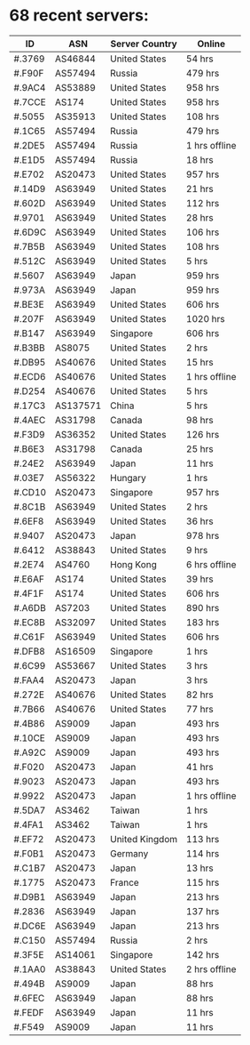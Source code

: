 # 68 recent servers:

| ID | ASN | Server Country | Online |
| ------ | ------ | ------ | ------ |
| #.3769 | AS46844 | United States | 54 hrs |
| #.F90F | AS57494 | Russia | 479 hrs |
| #.9AC4 | AS53889 | United States | 958 hrs |
| #.7CCE | AS174 | United States | 958 hrs |
| #.5055 | AS35913 | United States | 108 hrs |
| #.1C65 | AS57494 | Russia | 479 hrs |
| #.2DE5 | AS57494 | Russia | 1 hrs offline |
| #.E1D5 | AS57494 | Russia | 18 hrs |
| #.E702 | AS20473 | United States | 957 hrs |
| #.14D9 | AS63949 | United States | 21 hrs |
| #.602D | AS63949 | United States | 112 hrs |
| #.9701 | AS63949 | United States | 28 hrs |
| #.6D9C | AS63949 | United States | 106 hrs |
| #.7B5B | AS63949 | United States | 108 hrs |
| #.512C | AS63949 | United States | 5 hrs |
| #.5607 | AS63949 | Japan | 959 hrs |
| #.973A | AS63949 | Japan | 959 hrs |
| #.BE3E | AS63949 | United States | 606 hrs |
| #.207F | AS63949 | United States | 1020 hrs |
| #.B147 | AS63949 | Singapore | 606 hrs |
| #.B3BB | AS8075 | United States | 2 hrs |
| #.DB95 | AS40676 | United States | 15 hrs |
| #.ECD6 | AS40676 | United States | 1 hrs offline |
| #.D254 | AS40676 | United States | 5 hrs |
| #.17C3 | AS137571 | China | 5 hrs |
| #.4AEC | AS31798 | Canada | 98 hrs |
| #.F3D9 | AS36352 | United States | 126 hrs |
| #.B6E3 | AS31798 | Canada | 25 hrs |
| #.24E2 | AS63949 | Japan | 11 hrs |
| #.03E7 | AS56322 | Hungary | 1 hrs |
| #.CD10 | AS20473 | Singapore | 957 hrs |
| #.8C1B | AS63949 | United States | 2 hrs |
| #.6EF8 | AS63949 | United States | 36 hrs |
| #.9407 | AS20473 | Japan | 978 hrs |
| #.6412 | AS38843 | United States | 9 hrs |
| #.2E74 | AS4760 | Hong Kong | 6 hrs offline |
| #.E6AF | AS174 | United States | 39 hrs |
| #.4F1F | AS174 | United States | 606 hrs |
| #.A6DB | AS7203 | United States | 890 hrs |
| #.EC8B | AS32097 | United States | 183 hrs |
| #.C61F | AS63949 | United States | 606 hrs |
| #.DFB8 | AS16509 | Singapore | 1 hrs |
| #.6C99 | AS53667 | United States | 3 hrs |
| #.FAA4 | AS20473 | Japan | 3 hrs |
| #.272E | AS40676 | United States | 82 hrs |
| #.7B66 | AS40676 | United States | 77 hrs |
| #.4B86 | AS9009 | Japan | 493 hrs |
| #.10CE | AS9009 | Japan | 493 hrs |
| #.A92C | AS9009 | Japan | 493 hrs |
| #.F020 | AS20473 | Japan | 41 hrs |
| #.9023 | AS20473 | Japan | 493 hrs |
| #.9922 | AS20473 | Japan | 1 hrs offline |
| #.5DA7 | AS3462 | Taiwan | 1 hrs |
| #.4FA1 | AS3462 | Taiwan | 1 hrs |
| #.EF72 | AS20473 | United Kingdom | 113 hrs |
| #.F0B1 | AS20473 | Germany | 114 hrs |
| #.C1B7 | AS20473 | Japan | 13 hrs |
| #.1775 | AS20473 | France | 115 hrs |
| #.D9B1 | AS63949 | Japan | 213 hrs |
| #.2836 | AS63949 | Japan | 137 hrs |
| #.DC6E | AS63949 | Japan | 213 hrs |
| #.C150 | AS57494 | Russia | 2 hrs |
| #.3F5E | AS14061 | Singapore | 142 hrs |
| #.1AA0 | AS38843 | United States | 2 hrs offline |
| #.494B | AS9009 | Japan | 88 hrs |
| #.6FEC | AS63949 | Japan | 88 hrs |
| #.FEDF | AS63949 | Japan | 11 hrs |
| #.F549 | AS9009 | Japan | 11 hrs |

